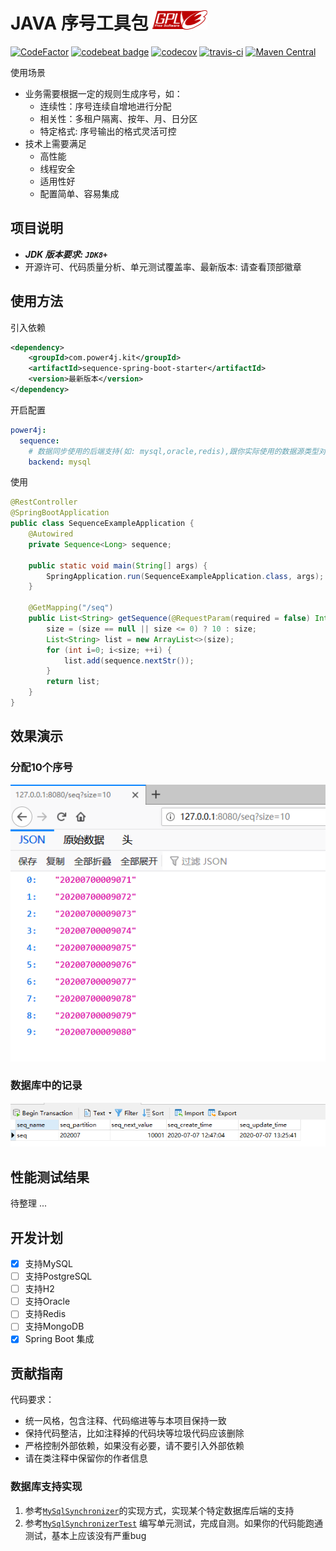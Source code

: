 # JAVA 序号工具包  [![gplv3](docs/assets/img/gplv3-88x31.png)](http://www.gnu.org/licenses/lgpl-3.0.html)

[![CodeFactor](https://www.codefactor.io/repository/github/power4j/sequence/badge/master)](https://www.codefactor.io/repository/github/power4j/sequence/overview/master)
[![codebeat badge](https://codebeat.co/badges/abec5291-8b69-408d-8515-ed65951f7eb5)](https://codebeat.co/projects/github-com-power4j-sequence-master)
[![codecov](https://codecov.io/gh/power4j/sequence/branch/master/graph/badge.svg)](https://codecov.io/gh/power4j/sequence)
[![travis-ci](https://travis-ci.org/power4j/sequence.svg?branch=master)](https://travis-ci.org/github/power4j/sequence)
[![Maven Central](https://maven-badges.herokuapp.com/maven-central/com.power4j.kit/sequence/badge.svg)](https://maven-badges.herokuapp.com/maven-central/cz.jirutka.rsql/rsql-parser)

使用场景

- 业务需要根据一定的规则生成序号，如：
  - 连续性：序号连续自增地进行分配
  - 相关性：多租户隔离、按年、月、日分区
  - 特定格式: 序号输出的格式灵活可控
- 技术上需要满足
  - 高性能
  - 线程安全
  - 适用性好
  - 配置简单、容易集成

## 项目说明

- ***JDK 版本要求: `JDK8+`*** 
- 开源许可、代码质量分析、单元测试覆盖率、最新版本: 请查看顶部徽章

## 使用方法


引入依赖
```xml
<dependency>
    <groupId>com.power4j.kit</groupId>
    <artifactId>sequence-spring-boot-starter</artifactId>
    <version>最新版本</version>
</dependency>
```

开启配置
```yaml
power4j:
  sequence:
    # 数据同步使用的后端支持(如: mysql,oracle,redis),跟你实际使用的数据源类型对应
    backend: mysql
```

使用
```java
@RestController
@SpringBootApplication
public class SequenceExampleApplication {
    @Autowired
    private Sequence<Long> sequence;

	public static void main(String[] args) {
		SpringApplication.run(SequenceExampleApplication.class, args);
	}

	@GetMapping("/seq")
	public List<String> getSequence(@RequestParam(required = false) Integer size){
	    size = (size == null || size <= 0) ? 10 : size;
	    List<String> list = new ArrayList<>(size);
	    for (int i=0; i<size; ++i) {
	        list.add(sequence.nextStr());
        }
	    return list;
    }
}
```

## 效果演示

### 分配10个序号
![seq10](docs/assets/img/get10.png)

### 数据库中的记录
![seq-table](docs/assets/img/seq-table.png)

## 性能测试结果

待整理 ...

## 开发计划

 - [X] 支持MySQL
 - [ ] 支持PostgreSQL
 - [ ] 支持H2
 - [ ] 支持Oracle
 - [ ] 支持Redis
 - [ ] 支持MongoDB
 - [X] Spring Boot 集成
 
 ## 贡献指南
 
 代码要求：
  - 统一风格，包含注释、代码缩进等与本项目保持一致
  - 保持代码整洁，比如注释掉的代码块等垃圾代码应该删除
  - 严格控制外部依赖，如果没有必要，请不要引入外部依赖
  - 请在类注释中保留你的作者信息
 
 ### 数据库支持实现
 
 1. 参考[`MySqlSynchronizer`](sequence-core/src/main/java/com/power4j/kit/seq/persistent/provider/MySqlSynchronizer.java)的实现方式，实现某个特定数据库后端的支持
 2. 参考[`MySqlSynchronizerTest`](sequence/sequence-core/src/test/java/com/power4j/kit/seq/persistent/provider/MySqlSynchronizerTest.java) 编写单元测试，完成自测。如果你的代码能跑通测试，基本上应该没有严重bug

 